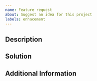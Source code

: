 ```yaml
---
name: Feature request
about: Suggest an idea for this project
labels: enhacement
---
```


## Description

<!-- A clear and concise description of what the problem is. Ex. I'm always frustrated when [...] -->

## Solution

<!-- A clear and concise description of what you want to happen -->

## Additional Information

<!-- Add any other information, context or screenshots about the feature request -->
